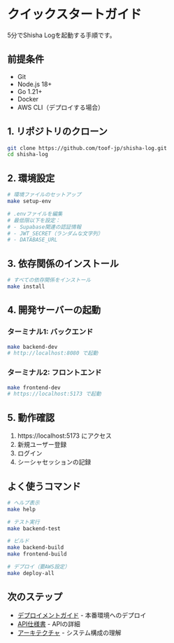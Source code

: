 # クイックスタートガイド

5分でShisha Logを起動する手順です。

## 前提条件

- Git
- Node.js 18+
- Go 1.21+
- Docker
- AWS CLI（デプロイする場合）

## 1. リポジトリのクローン

```bash
git clone https://github.com/toof-jp/shisha-log.git
cd shisha-log
```

## 2. 環境設定

```bash
# 環境ファイルのセットアップ
make setup-env

# .envファイルを編集
# 最低限以下を設定：
# - Supabase関連の認証情報
# - JWT_SECRET（ランダムな文字列）
# - DATABASE_URL
```

## 3. 依存関係のインストール

```bash
# すべての依存関係をインストール
make install
```

## 4. 開発サーバーの起動

### ターミナル1: バックエンド
```bash
make backend-dev
# http://localhost:8080 で起動
```

### ターミナル2: フロントエンド
```bash
make frontend-dev
# https://localhost:5173 で起動
```

## 5. 動作確認

1. https://localhost:5173 にアクセス
2. 新規ユーザー登録
3. ログイン
4. シーシャセッションの記録

## よく使うコマンド

```bash
# ヘルプ表示
make help

# テスト実行
make backend-test

# ビルド
make backend-build
make frontend-build

# デプロイ（要AWS設定）
make deploy-all
```

## 次のステップ

- [デプロイメントガイド](DEPLOYMENT_GUIDE.md) - 本番環境へのデプロイ
- [API仕様書](../API.md) - APIの詳細
- [アーキテクチャ](UNIFIED_DOMAIN_ARCHITECTURE.md) - システム構成の理解
